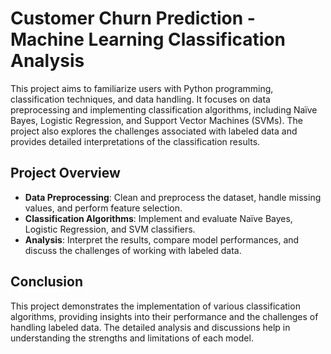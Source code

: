 # Customer Churn Prediction - Machine Learning Classification Analysis

This project aims to familiarize users with Python programming, classification techniques, and data handling. It focuses on data preprocessing and implementing classification algorithms, including Naïve Bayes, Logistic Regression, and Support Vector Machines (SVMs). The project also explores the challenges associated with labeled data and provides detailed interpretations of the classification results.

## Project Overview

- **Data Preprocessing**: Clean and preprocess the dataset, handle missing values, and perform feature selection.
- **Classification Algorithms**: Implement and evaluate Naïve Bayes, Logistic Regression, and SVM classifiers.
- **Analysis**: Interpret the results, compare model performances, and discuss the challenges of working with labeled data.

## Conclusion

This project demonstrates the implementation of various classification algorithms, providing insights into their performance and the challenges of handling labeled data. The detailed analysis and discussions help in understanding the strengths and limitations of each model.


